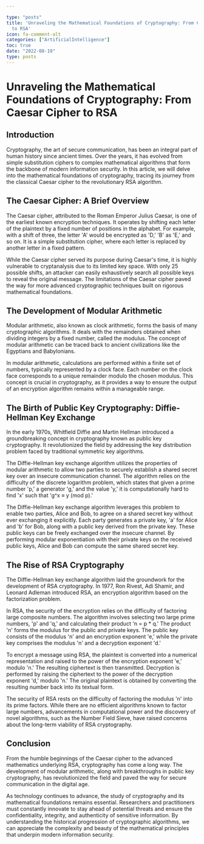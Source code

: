 ```yaml
---

type: "posts"
title: 'Unraveling the Mathematical Foundations of Cryptography: From Caesar Cipher
  to RSA'
icon: fa-comment-alt
categories: ["ArtificialIntelligence"]
toc: true
date: "2022-08-19"
type: posts
---
```





# Unraveling the Mathematical Foundations of Cryptography: From Caesar Cipher to RSA

## Introduction

Cryptography, the art of secure communication, has been an integral part of human history since ancient times. Over the years, it has evolved from simple substitution ciphers to complex mathematical algorithms that form the backbone of modern information security. In this article, we will delve into the mathematical foundations of cryptography, tracing its journey from the classical Caesar cipher to the revolutionary RSA algorithm.

## The Caesar Cipher: A Brief Overview

The Caesar cipher, attributed to the Roman Emperor Julius Caesar, is one of the earliest known encryption techniques. It operates by shifting each letter of the plaintext by a fixed number of positions in the alphabet. For example, with a shift of three, the letter 'A' would be encrypted as 'D,' 'B' as 'E,' and so on. It is a simple substitution cipher, where each letter is replaced by another letter in a fixed pattern.

While the Caesar cipher served its purpose during Caesar's time, it is highly vulnerable to cryptanalysis due to its limited key space. With only 25 possible shifts, an attacker can easily exhaustively search all possible keys to reveal the original message. The limitations of the Caesar cipher paved the way for more advanced cryptographic techniques built on rigorous mathematical foundations.

## The Development of Modular Arithmetic

Modular arithmetic, also known as clock arithmetic, forms the basis of many cryptographic algorithms. It deals with the remainders obtained when dividing integers by a fixed number, called the modulus. The concept of modular arithmetic can be traced back to ancient civilizations like the Egyptians and Babylonians.

In modular arithmetic, calculations are performed within a finite set of numbers, typically represented by a clock face. Each number on the clock face corresponds to a unique remainder modulo the chosen modulus. This concept is crucial in cryptography, as it provides a way to ensure the output of an encryption algorithm remains within a manageable range.

## The Birth of Public Key Cryptography: Diffie-Hellman Key Exchange

In the early 1970s, Whitfield Diffie and Martin Hellman introduced a groundbreaking concept in cryptography known as public key cryptography. It revolutionized the field by addressing the key distribution problem faced by traditional symmetric key algorithms.

The Diffie-Hellman key exchange algorithm utilizes the properties of modular arithmetic to allow two parties to securely establish a shared secret key over an insecure communication channel. The algorithm relies on the difficulty of the discrete logarithm problem, which states that given a prime number 'p,' a generator 'g,' and the value 'y,' it is computationally hard to find 'x' such that 'g^x ≡ y (mod p).'

The Diffie-Hellman key exchange algorithm leverages this problem to enable two parties, Alice and Bob, to agree on a shared secret key without ever exchanging it explicitly. Each party generates a private key, 'a' for Alice and 'b' for Bob, along with a public key derived from the private key. These public keys can be freely exchanged over the insecure channel. By performing modular exponentiation with their private keys on the received public keys, Alice and Bob can compute the same shared secret key.

## The Rise of RSA Cryptography

The Diffie-Hellman key exchange algorithm laid the groundwork for the development of RSA cryptography. In 1977, Ron Rivest, Adi Shamir, and Leonard Adleman introduced RSA, an encryption algorithm based on the factorization problem.

In RSA, the security of the encryption relies on the difficulty of factoring large composite numbers. The algorithm involves selecting two large prime numbers, 'p' and 'q,' and calculating their product 'n = p * q.' The product 'n' forms the modulus for the public and private keys. The public key consists of the modulus 'n' and an encryption exponent 'e,' while the private key comprises the modulus 'n' and a decryption exponent 'd.'

To encrypt a message using RSA, the plaintext is converted into a numerical representation and raised to the power of the encryption exponent 'e,' modulo 'n.' The resulting ciphertext is then transmitted. Decryption is performed by raising the ciphertext to the power of the decryption exponent 'd,' modulo 'n.' The original plaintext is obtained by converting the resulting number back into its textual form.

The security of RSA rests on the difficulty of factoring the modulus 'n' into its prime factors. While there are no efficient algorithms known to factor large numbers, advancements in computational power and the discovery of novel algorithms, such as the Number Field Sieve, have raised concerns about the long-term viability of RSA cryptography.

## Conclusion

From the humble beginnings of the Caesar cipher to the advanced mathematics underlying RSA, cryptography has come a long way. The development of modular arithmetic, along with breakthroughs in public key cryptography, has revolutionized the field and paved the way for secure communication in the digital age.

As technology continues to advance, the study of cryptography and its mathematical foundations remains essential. Researchers and practitioners must constantly innovate to stay ahead of potential threats and ensure the confidentiality, integrity, and authenticity of sensitive information. By understanding the historical progression of cryptographic algorithms, we can appreciate the complexity and beauty of the mathematical principles that underpin modern information security.